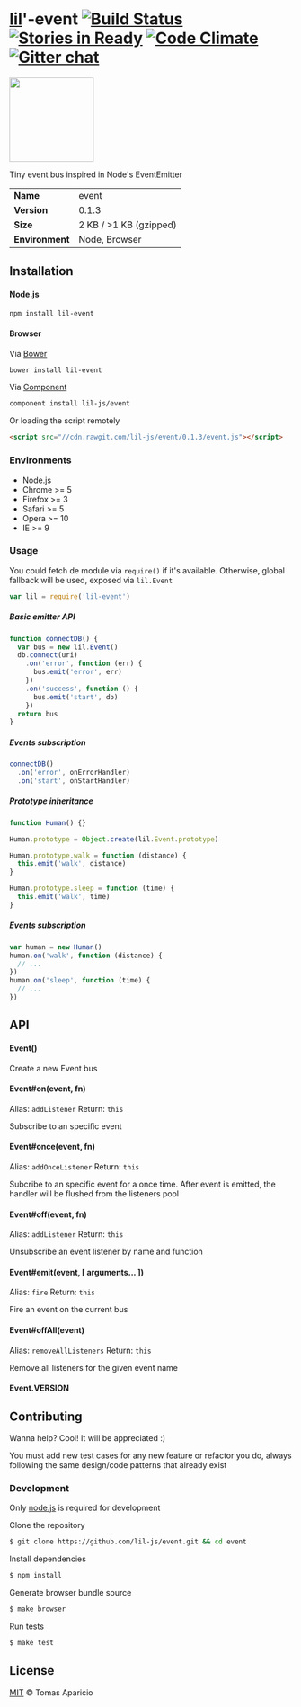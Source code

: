 # [lil](http://lil-js.github.io)'-event [![Build Status](https://api.travis-ci.org/lil-js/event.svg?branch=master)][travis] [![Stories in Ready](https://badge.waffle.io/lil-js/event.png?label=ready&title=Ready)](https://waffle.io/lil-js/event) [![Code Climate](https://codeclimate.com/github/lil-js/event/badges/gpa.svg)](https://codeclimate.com/github/lil-js/event) [![Gitter chat](https://badges.gitter.im/lil-js/all.png)](https://gitter.im/lil-js/all)

<img align="center" height="150" src="http://lil-js.github.io/img/liljs-logo.png" />

Tiny event bus inspired in Node's EventEmitter

<table>
<tr>
<td><b>Name</b></td><td>event</td>
</tr>
<tr>
<td><b>Version</b></td><td>0.1.3</td>
</tr>
<tr>
<td><b>Size</b></td><td>2 KB / >1 KB (gzipped)</td>
</tr>
<tr>
<td><b>Environment</b></td><td>Node, Browser</td>
</tr>
</table>

## Installation

#### Node.js
```bash
npm install lil-event
```

#### Browser
Via [Bower](http://bower.io)
```bash
bower install lil-event
```
Via [Component](https://github.com/componentjs/component)
```bash
component install lil-js/event
```
Or loading the script remotely
```html
<script src="//cdn.rawgit.com/lil-js/event/0.1.3/event.js"></script>
```

### Environments

- Node.js
- Chrome >= 5
- Firefox >= 3
- Safari >= 5
- Opera >= 10
- IE >= 9

### Usage

You could fetch de module via `require()` if it's available.
Otherwise, global fallback will be used, exposed via `lil.Event`
```js
var lil = require('lil-event')
```

##### Basic emitter API
```js
function connectDB() {
  var bus = new lil.Event()
  db.connect(uri)
    .on('error', function (err) {
      bus.emit('error', err)
    })
    .on('success', function () {
      bus.emit('start', db)
    })
  return bus
}
```

##### Events subscription
```js
connectDB()
  .on('error', onErrorHandler)
  .on('start', onStartHandler)
```

##### Prototype inheritance

```js
function Human() {}

Human.prototype = Object.create(lil.Event.prototype)

Human.prototype.walk = function (distance) {
  this.emit('walk', distance)
}

Human.prototype.sleep = function (time) {
  this.emit('walk', time)
}
```

##### Events subscription
```js
var human = new Human()
human.on('walk', function (distance) {
  // ...
})
human.on('sleep', function (time) {
  // ...
})
```

## API

#### Event()

Create a new Event bus

#### Event#on(event, fn)
Alias: `addListener` Return: `this`

Subscribe to an specific event

#### Event#once(event, fn)
Alias: `addOnceListener` Return: `this`

Subcribe to an specific event for a once time.
After event is emitted, the handler will be flushed from the listeners pool

#### Event#off(event, fn)
Alias: `addListener` Return: `this`

Unsubscribe an event listener by name and function

#### Event#emit(event, [ arguments... ])
Alias: `fire` Return: `this`

Fire an event on the current bus

#### Event#offAll(event)
Alias: `removeAllListeners` Return: `this`

Remove all listeners for the given event name

#### Event.VERSION

## Contributing

Wanna help? Cool! It will be appreciated :)

You must add new test cases for any new feature or refactor you do,
always following the same design/code patterns that already exist

### Development

Only [node.js](http://nodejs.org) is required for development

Clone the repository
```bash
$ git clone https://github.com/lil-js/event.git && cd event
```

Install dependencies
```bash
$ npm install
```

Generate browser bundle source
```bash
$ make browser
```

Run tests
```bash
$ make test
```

## License

[MIT](http://opensource.org/licenses/MIT) © Tomas Aparicio

[travis]: http://travis-ci.org/lil-js/event
